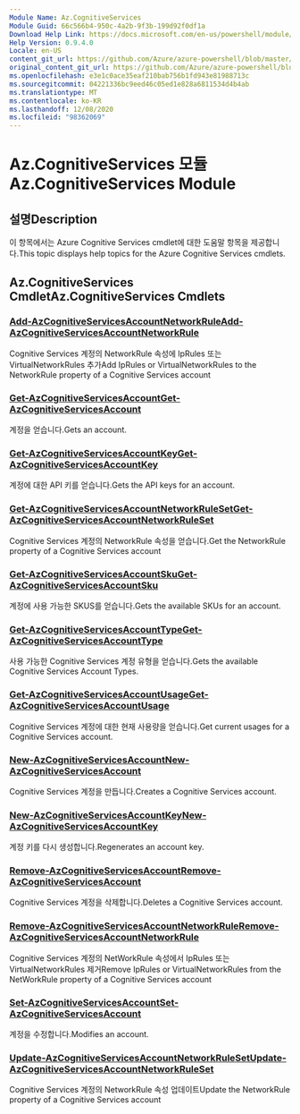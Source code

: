 ```yaml
---
Module Name: Az.CognitiveServices
Module Guid: 66c566b4-950c-4a2b-9f3b-199d92f0df1a
Download Help Link: https://docs.microsoft.com/en-us/powershell/module/az.cognitiveservices
Help Version: 0.9.4.0
Locale: en-US
content_git_url: https://github.com/Azure/azure-powershell/blob/master/src/CognitiveServices/CognitiveServices/help/Az.CognitiveServices.md
original_content_git_url: https://github.com/Azure/azure-powershell/blob/master/src/CognitiveServices/CognitiveServices/help/Az.CognitiveServices.md
ms.openlocfilehash: e3e1c0ace35eaf210bab756b1fd943e81988713c
ms.sourcegitcommit: 04221336bc9eed46c05ed1e828a6811534d4b4ab
ms.translationtype: MT
ms.contentlocale: ko-KR
ms.lasthandoff: 12/08/2020
ms.locfileid: "98362069"
---
```

# <span data-ttu-id="e2251-101">Az.CognitiveServices 모듈</span><span class="sxs-lookup"><span data-stu-id="e2251-101">Az.CognitiveServices Module</span></span>
## <span data-ttu-id="e2251-102">설명</span><span class="sxs-lookup"><span data-stu-id="e2251-102">Description</span></span>
<span data-ttu-id="e2251-103">이 항목에서는 Azure Cognitive Services cmdlet에 대한 도움말 항목을 제공합니다.</span><span class="sxs-lookup"><span data-stu-id="e2251-103">This topic displays help topics for the Azure Cognitive Services cmdlets.</span></span>

## <span data-ttu-id="e2251-104">Az.CognitiveServices Cmdlet</span><span class="sxs-lookup"><span data-stu-id="e2251-104">Az.CognitiveServices Cmdlets</span></span>
### [<span data-ttu-id="e2251-105">Add-AzCognitiveServicesAccountNetworkRule</span><span class="sxs-lookup"><span data-stu-id="e2251-105">Add-AzCognitiveServicesAccountNetworkRule</span></span>](Add-AzCognitiveServicesAccountNetworkRule.md)
<span data-ttu-id="e2251-106">Cognitive Services 계정의 NetworkRule 속성에 IpRules 또는 VirtualNetworkRules 추가</span><span class="sxs-lookup"><span data-stu-id="e2251-106">Add IpRules or VirtualNetworkRules to the NetworkRule property of a Cognitive Services account</span></span>

### [<span data-ttu-id="e2251-107">Get-AzCognitiveServicesAccount</span><span class="sxs-lookup"><span data-stu-id="e2251-107">Get-AzCognitiveServicesAccount</span></span>](Get-AzCognitiveServicesAccount.md)
<span data-ttu-id="e2251-108">계정을 얻습니다.</span><span class="sxs-lookup"><span data-stu-id="e2251-108">Gets an account.</span></span>

### [<span data-ttu-id="e2251-109">Get-AzCognitiveServicesAccountKey</span><span class="sxs-lookup"><span data-stu-id="e2251-109">Get-AzCognitiveServicesAccountKey</span></span>](Get-AzCognitiveServicesAccountKey.md)
<span data-ttu-id="e2251-110">계정에 대한 API 키를 얻습니다.</span><span class="sxs-lookup"><span data-stu-id="e2251-110">Gets the API keys for an account.</span></span>

### [<span data-ttu-id="e2251-111">Get-AzCognitiveServicesAccountNetworkRuleSet</span><span class="sxs-lookup"><span data-stu-id="e2251-111">Get-AzCognitiveServicesAccountNetworkRuleSet</span></span>](Get-AzCognitiveServicesAccountNetworkRuleSet.md)
<span data-ttu-id="e2251-112">Cognitive Services 계정의 NetworkRule 속성을 얻습니다.</span><span class="sxs-lookup"><span data-stu-id="e2251-112">Get the NetworkRule property of a Cognitive Services account</span></span>

### [<span data-ttu-id="e2251-113">Get-AzCognitiveServicesAccountSku</span><span class="sxs-lookup"><span data-stu-id="e2251-113">Get-AzCognitiveServicesAccountSku</span></span>](Get-AzCognitiveServicesAccountSku.md)
<span data-ttu-id="e2251-114">계정에 사용 가능한 SKUS를 얻습니다.</span><span class="sxs-lookup"><span data-stu-id="e2251-114">Gets the available SKUs for an account.</span></span>

### [<span data-ttu-id="e2251-115">Get-AzCognitiveServicesAccountType</span><span class="sxs-lookup"><span data-stu-id="e2251-115">Get-AzCognitiveServicesAccountType</span></span>](Get-AzCognitiveServicesAccountType.md)
<span data-ttu-id="e2251-116">사용 가능한 Cognitive Services 계정 유형을 얻습니다.</span><span class="sxs-lookup"><span data-stu-id="e2251-116">Gets the available Cognitive Services Account Types.</span></span>

### [<span data-ttu-id="e2251-117">Get-AzCognitiveServicesAccountUsage</span><span class="sxs-lookup"><span data-stu-id="e2251-117">Get-AzCognitiveServicesAccountUsage</span></span>](Get-AzCognitiveServicesAccountUsage.md)
<span data-ttu-id="e2251-118">Cognitive Services 계정에 대한 현재 사용량을 얻습니다.</span><span class="sxs-lookup"><span data-stu-id="e2251-118">Get current usages for a Cognitive Services account.</span></span>

### [<span data-ttu-id="e2251-119">New-AzCognitiveServicesAccount</span><span class="sxs-lookup"><span data-stu-id="e2251-119">New-AzCognitiveServicesAccount</span></span>](New-AzCognitiveServicesAccount.md)
<span data-ttu-id="e2251-120">Cognitive Services 계정을 만듭니다.</span><span class="sxs-lookup"><span data-stu-id="e2251-120">Creates a Cognitive Services account.</span></span>

### [<span data-ttu-id="e2251-121">New-AzCognitiveServicesAccountKey</span><span class="sxs-lookup"><span data-stu-id="e2251-121">New-AzCognitiveServicesAccountKey</span></span>](New-AzCognitiveServicesAccountKey.md)
<span data-ttu-id="e2251-122">계정 키를 다시 생성합니다.</span><span class="sxs-lookup"><span data-stu-id="e2251-122">Regenerates an account key.</span></span>

### [<span data-ttu-id="e2251-123">Remove-AzCognitiveServicesAccount</span><span class="sxs-lookup"><span data-stu-id="e2251-123">Remove-AzCognitiveServicesAccount</span></span>](Remove-AzCognitiveServicesAccount.md)
<span data-ttu-id="e2251-124">Cognitive Services 계정을 삭제합니다.</span><span class="sxs-lookup"><span data-stu-id="e2251-124">Deletes a Cognitive Services account.</span></span>

### [<span data-ttu-id="e2251-125">Remove-AzCognitiveServicesAccountNetworkRule</span><span class="sxs-lookup"><span data-stu-id="e2251-125">Remove-AzCognitiveServicesAccountNetworkRule</span></span>](Remove-AzCognitiveServicesAccountNetworkRule.md)
<span data-ttu-id="e2251-126">Cognitive Services 계정의 NetWorkRule 속성에서 IpRules 또는 VirtualNetworkRules 제거</span><span class="sxs-lookup"><span data-stu-id="e2251-126">Remove IpRules or VirtualNetworkRules from the NetWorkRule property of a Cognitive Services account</span></span>

### [<span data-ttu-id="e2251-127">Set-AzCognitiveServicesAccount</span><span class="sxs-lookup"><span data-stu-id="e2251-127">Set-AzCognitiveServicesAccount</span></span>](Set-AzCognitiveServicesAccount.md)
<span data-ttu-id="e2251-128">계정을 수정합니다.</span><span class="sxs-lookup"><span data-stu-id="e2251-128">Modifies an account.</span></span>

### [<span data-ttu-id="e2251-129">Update-AzCognitiveServicesAccountNetworkRuleSet</span><span class="sxs-lookup"><span data-stu-id="e2251-129">Update-AzCognitiveServicesAccountNetworkRuleSet</span></span>](Update-AzCognitiveServicesAccountNetworkRuleSet.md)
<span data-ttu-id="e2251-130">Cognitive Services 계정의 NetworkRule 속성 업데이트</span><span class="sxs-lookup"><span data-stu-id="e2251-130">Update the NetworkRule property of a Cognitive Services account</span></span>

